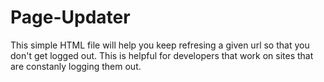 Page-Updater
============

This simple HTML file will help you keep refresing a given url so that you don't get logged out. This is helpful for developers that work on sites that are constanly logging them out.
